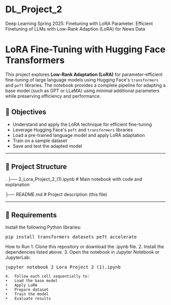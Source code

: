# DL_Project_2
Deep Learning Spring 2025: Finetuning with LoRA Parameter. Efficient Finetuning of LLMs with Low-Rank Adaption (LoRA) for News Data
# LoRA Fine-Tuning with Hugging Face Transformers

This project explores **Low-Rank Adaptation (LoRA)** for parameter-efficient fine-tuning of large language models using Hugging Face's `transformers` and `peft` libraries. The notebook provides a complete pipeline for adapting a base model (such as GPT or LLaMA) using minimal additional parameters while preserving efficiency and performance.

## 📌 Objectives

- Understand and apply the LoRA technique for efficient fine-tuning
- Leverage Hugging Face's `peft` and `transformers` libraries
- Load a pre-trained language model and apply LoRA adaptation
- Train on a sample dataset
- Save and test the adapted model

---

## 📁 Project Structure
.
├── 2_Lora_Project_2_(1).ipynb   # Main notebook with code and explanation

├── README.md                    # Project description (this file)

---

## 🔧 Requirements

Install the following Python libraries:

<pre>
pip install transformers datasets peft accelerate
</pre>

How to Run
	1.	Clone this repository or download the .ipynb file.
	2.	Install the dependencies listed above.
	3.	Open the notebook in Jupyter Notebook or JupyterLab:

<pre>
jupyter notebook 2_Lora_Project_2_(1).ipynb
</pre>
	4.	Follow each cell sequentially to:
	•	Load the base model
	•	Apply LoRA
	•	Prepare dataset
	•	Train the model
	•	Evaluate results
